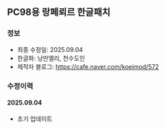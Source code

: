 ## PC98용 랑페뢰르 한글패치
### 정보
* 최종 수정일: 2025.09.04
* 한글화: 낭만엘리, 천수도인
* 제작자 블로그: https://cafe.naver.com/koeimod/572

### 수정이력
#### 2025.09.04
* 초기 업데이트